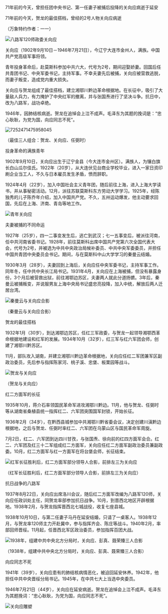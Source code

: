 71年前的今天，曾担任团中央书记、第一任妻子被捕后投降的关向应病逝于延安

71年前的今天，贺龙的最佳搭档，曾经的2号人物关向应病逝

（万象特约作者：一一）

![八路军120师政委关向应](八路军120师政委关向应.jpg)

关向应（1902年9月10日－1946年7月21日），今辽宁大连市金州人，满族。中国共产党高级军事将领。

青年投身革命后，赴莫斯科参加中共六大，代号为2号，期间迎娶娇妻。回国后任共青团书记、中央军委书记，主持军事。不幸夫妻先后被捕，关向应被营救逃脱，而妻子叛变，造成党内重大损失。

关向应与贺龙组成了最佳搭档，建立湘鄂川黔边革命根据地。在长征中，吸引了大量敌人兵力，有力掩护了中央红军的撤离，并与张国焘进行了坚决斗争。抗日中，改为八路军，战功卓绝。

1946年，因肺结核病逝。贺龙在追悼会上泣不成声。毛泽东为其题的挽词是：“忠心耿耿，为党为国，向应同志不死”。

![7252471475958045](7252471475958045.jpg)

（最佳三人组合：贺龙、关向应、任弼时）

投身革命的满族青年

1902年9月10日，关向应出生于辽宁金县（今大连市金州区）。满族人，为镶白旗长白山瓜尔佳氏。1922年（20岁），从大连伏见台商业学校毕业，进入一家日资印刷企业当工人，不久与日本雇员发生矛盾，愤而辞职。

1924年4月（22岁），加入中国社会主义青年团，随后前往上海，进入上海大学读书，并从事秘密活动。12月，派往苏联莫斯科东方劳动大学学习。1925年，经陈独秀的儿子陈乔年介绍，加入中国共产党。不久，五卅运动爆发，他主动要求回国，先后在上海、济南、青岛等地工作。

![青年关向应](青年关向应.jpg)

夫妻被捕的不同命运

1927年（25岁），四一二事变发生后，逃亡到武汉；七一五事变后，被派往河南，任中共河南省委书记。1928年，前往莫斯科出席中国共产党第六次全国代表大会，代号为2号，并被选为中共中央政治局候补委员、中共中央军委委员，并担任中国共青团中央委员会书记。期间，与在莫斯科中山大学学习的秦曼云结婚。

1930年3月（28岁），夫妻回到上海后，关向应任中央军委书记，主持军事工作。同年冬，任中共中央长江局书记。1931年4月，关向应在上海被捕，但没有暴露身份，3个月后被营救出狱，前往湘鄂边苏区，夫妻两人就此分道扬镳。3年后，秦曼云被捕叛变，并说服男友上海中央局书记盛忠亮投降，加入中统，解放后两人迁居台湾。

![秦曼云与关向应合影](秦曼云与关向应合影.jpg)

（秦曼云与关向应合影）

贺龙的最佳搭档

1932年1月（30岁），到达湘鄂边苏区，任红三军政委，与贺龙一起领导湘鄂西革命根据地建设和红军的发展。1934年10月（32岁），红三军与红六军团会师，创建了湘鄂川黔苏区。

11月，部队攻入湖南，并建立湘鄂川黔边革命根据地，关向应任红二军团兼军区副政治委员，先后参与指挥陈家河、桃子溪、忠堡、板栗园等战斗。

![贺龙与关向应](贺龙与关向应.jpg)

（贺龙与关向应）

红二方面军的长征

1935年10月，蒋介石率领国民革命军进攻湘鄂川黔边。11月，他与贺龙、任弼时等从湖南省桑植县统一指挥红二、六军团突围国军封锁，开始长征。

1936年2月（34岁），在黔西县城参加中共湘鄂川黔省委会议，决定创建川滇黔边根据地，之后与贺龙、任弼时率红二、六军团在乌蒙山区与国民革命军周旋。

7月2日，红二、六军团到达四川甘孜，与张国焘、徐向前的红四方面军会合。红二、六军团及红三十二军组成红二方面军，关向应任红二方面军副政治委员兼副政委。10月，红二方面军与红一方面军在将台堡会师，长征结束。

![红军长征胜利后，红二方面军部分领导人合影，前排左三为关向应](红军长征胜利后，红二方面军部分领导人合影，前排左三为关向应.jpg)

（红军长征胜利后，红二方面军部分领导人合影，前排左三为关向应）

抗日战争的八路军

1937年8月22日，关向应出席洛川会议，随后红二方面军改编为八路军120师，关向应任政训处主任，同贺龙率部参加抗日战争。10月，到晋西北地区开辟根据地。1938年2月，与贺龙指挥晋西北七城战役，收复七座县城。

1938年10月10日，与第二任妻子马丹在延安结婚，只请了一桌客人。1938年12月，与贺龙率120师主力开赴冀中，参与指挥齐会、陈庄等战斗。1940年2月，率部回师晋绥。11月起，任晋西北军区政治委员，参加指挥百团大战。

![1938年，组建中共中央北方分局时，关向应、彭真、聂荣臻三人合影](1938年，组建中共中央北方分局时，关向应、彭真、聂荣臻三人合影.jpg)

（1938年，组建中共中央北方分局时，关向应、彭真、聂荣臻三人合影）

向应同志不死

1941年（39岁），关向应患有的肺结核病情恶化，被迫回延安休养。1942年，他担任中共中央晋绥分局书记。1945年，在中共七大上当选中央委员。

1946年7月21日（44岁），关向应在延安病逝。贺龙在追悼会上泣不成声。毛泽东为其题挽词：“忠心耿耿，为党为国，向应同志不死”。

![关向应雕塑](关向应雕塑.jpg)





